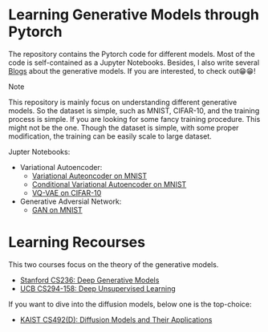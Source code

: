 # Learning Generative Models through Pytorch 

The repository contains the Pytorch code for different models. Most of the code is self-contained as a Jupyter Notebooks. 
Besides, I also write several [Blogs](https://git-ai-zyy.github.io/BLOG/#category=Generative%20Model) about the generative models. If you are interested, to check out😁😁!

>[!note]
> This repository is mainly focus on understanding different generative models. So the dataset is simple, such as MNIST, CIFAR-10, and the training process is simple. If you are looking for some fancy training procedure. This might not be the one. Though the dataset is simple, with some proper modification, the training can be easily scale to large dataset.


Jupter Notebooks:
- Variational Autoencoder:
  - [Variational Auteoncoder on MNIST](https://github.com/Yyzhang2000/learning-generative-models/blob/main/vae/01_vae_mnist.ipynb)
  - [Conditional Variational Autoencoder on MNIST](https://github.com/Yyzhang2000/learning-generative-models/blob/main/vae/02_conditional_vae_mnist.ipynb)
  - [VQ-VAE on CIFAR-10](https://github.com/Yyzhang2000/learning-generative-models/blob/main/vae/03_vqvae_cifar10.ipynb)
- Generative Adversial Network:
  - [GAN on MNIST](https://github.com/Yyzhang2000/learning-generative-models/blob/main/gan/01_mnist_gan.ipynb)

# Learning Recourses 
This two courses focus on the theory of the generative models. 
- [Stanford CS236: Deep Generative Models](https://git-ai-zyy.github.io/BLOG/courses/stanford-dgm.html)
- [UCB CS294-158: Deep Unsupervised Learning](https://git-ai-zyy.github.io/BLOG/courses/ucb-unsupervised.html)

If you want to dive into the diffusion models, below one is the top-choice:
- [KAIST CS492(D): Diffusion Models and Their Applications](https://mhsung.github.io/kaist-cs492d-fall-2024/)

